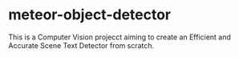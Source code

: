 # meteor-object-detector

This is a Computer Vision projecct aiming to create an Efficient and Accurate Scene Text Detector from scratch.

    
  
  

  
  

  
  

  

 
  


 
   
  
 

